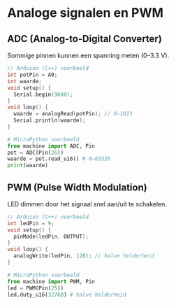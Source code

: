 # Analoge signalen en PWM

## ADC (Analog-to-Digital Converter)
Sommige pinnen kunnen een spanning meten (0–3.3 V).

```cpp
// Arduino (C++) voorbeeld
int potPin = A0;
int waarde;
void setup() {
  Serial.begin(9600);
}
void loop() {
  waarde = analogRead(potPin); // 0–1023
  Serial.println(waarde);
}
```

```python
# MicroPython voorbeeld
from machine import ADC, Pin
pot = ADC(Pin(26))
waarde = pot.read_u16() # 0–65535
print(waarde)
```

## PWM (Pulse Width Modulation)
LED dimmen door het signaal snel aan/uit te schakelen.

```cpp
// Arduino (C++) voorbeeld
int ledPin = 9;
void setup() {
  pinMode(ledPin, OUTPUT);
}
void loop() {
  analogWrite(ledPin, 128); // halve helderheid
}
```

```python
# MicroPython voorbeeld
from machine import PWM, Pin
led = PWM(Pin(25))
led.duty_u16(32768) # halve helderheid
```

